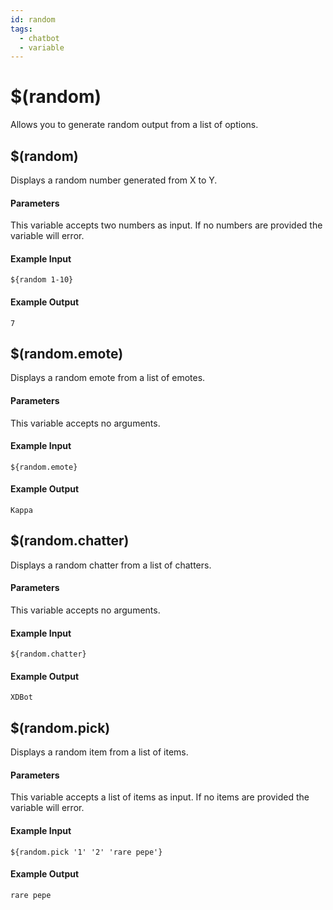 ```yaml
---
id: random
tags:
  - chatbot
  - variable
---
```


# $(random)

Allows you to generate random output from a list of options.

## $(random)

Displays a random number generated from X to Y.

#### Parameters

This variable accepts two numbers as input. If no numbers are provided the variable will error.

#### Example Input

```
${random 1-10}
```

#### Example Output

```
7
```

## $(random.emote)

Displays a random emote from a list of emotes.

#### Parameters

This variable accepts no arguments.

#### Example Input

```
${random.emote}
```

#### Example Output

```
Kappa
```

## $(random.chatter)

Displays a random chatter from a list of chatters.

#### Parameters

This variable accepts no arguments.

#### Example Input

```
${random.chatter}
```

#### Example Output

```
XDBot
```

## $(random.pick)

Displays a random item from a list of items.

#### Parameters

This variable accepts a list of items as input. If no items are provided the variable will error.

#### Example Input

```
${random.pick '1' '2' 'rare pepe'}
```

#### Example Output

```
rare pepe
```
